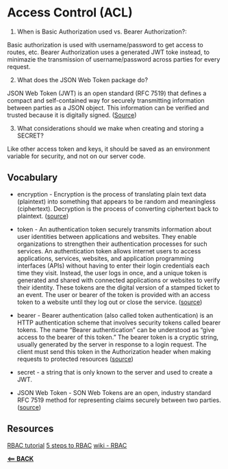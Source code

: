 # Access Control (ACL)

1. When is Basic Authorization used vs. Bearer Authorization?:

Basic authorization is used with username/password to get access to routes, etc. Bearer Authorization uses a generated JWT toke instead, to minimazie the transmission of username/password across parties for every request.

2. What does the JSON Web Token package do?

JSON Web Token (JWT) is an open standard (RFC 7519) that defines a compact and self-contained way for securely transmitting information between parties as a JSON object. This information can be verified and trusted because it is digitally signed. ([Source](https://jwt.io/introduction))
 
3. What considerations should we make when creating and storing a SECRET?

Like other access token and keys, it should be saved as an environment variable for security, and not on our server code.

## Vocabulary

- encryption - Encryption is the process of translating plain text data (plaintext) into something that appears to be random and meaningless (ciphertext). Decryption is the process of converting ciphertext back to plaintext. ([source](https://docs.microsoft.com/en-us/windows/win32/seccrypto/data-encryption-and-decryption))

- token - An authentication token securely transmits information about user identities between applications and websites. They enable organizations to strengthen their authentication processes for such services.
An authentication token allows internet users to access applications, services, websites, and application programming interfaces (APIs) without having to enter their login credentials each time they visit. Instead, the user logs in once, and a unique token is generated and shared with connected applications or websites to verify their identity.
These tokens are the digital version of a stamped ticket to an event. The user or bearer of the token is provided with an access token to a website until they log out or close the service. ([source](https://www.fortinet.com/resources/cyberglossary/authentication-token))

- bearer - Bearer authentication (also called token authentication) is an HTTP authentication scheme that involves security tokens called bearer tokens. The name “Bearer authentication” can be understood as “give access to the bearer of this token.” The bearer token is a cryptic string, usually generated by the server in response to a login request. The client must send this token in the Authorization header when making requests to protected resources ([source](https://swagger.io/docs/specification/authentication/bearer-authentication/))
- secret - a string that is only known to the server and used to create a JWT.
- JSON Web Token - SON Web Tokens are an open, industry standard RFC 7519 method for representing claims securely between two parties. ([source](https://jwt.io/))


## Resources

[RBAC tutorial](https://www.youtube.com/watch?v=C4NP8Eon3cA)
[5 steps to RBAC](https://www.csoonline.com/article/3060780/security/5-steps-to-simple-role-based-access-control.html)
[wiki - RBAC](https://en.wikipedia.org/wiki/Role-based_access_control)

[**<== BACK**](401-toc.md)